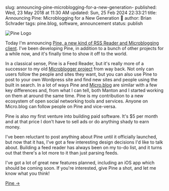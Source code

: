 slug: announcing-pine-microblogging-for-a-new-generation-
published: Wed, 23 May 2018 at 11:30 AM
updated: Sun, 25 Feb 2024 22:33:21 
title: Announcing Pine: Microblogging for a New Generation 🎉
author: Brian Schrader
tags: pine.blog, software, announcement
status: publish


<img
    alt="Pine Logo"
    class="image-right"
    style="max-width:200px;"
    src="https://pine.blog/static/images/pine-logo-color-500.png"
/>

Today I'm announcing [Pine, a new kind of RSS Reader and Microblogging client][pine]. I've been developing Pine, in addition to a bunch of other projects for a while now, and it's finally time to show it off to the world.

In a classical sense, Pine is a Feed Reader, but it's really more of a successor to my old [Microblogger project][microblogger] from way back. Not only can users follow the people and sites they want, but you can also use Pine to post to your own Wordpress site and find new sites and people using the built in search. In a lot of ways Pine and [Micro.blog][mb] are similar with a few key differences and, from what I can tell, both Manton and I started working on them at around the same time. Pine is my contribution to a new ecosystem of open social networking tools and services. Anyone on Micro.blog can follow people on Pine and vice-versa.

Pine is also my first venture into building paid software. It's $5 per month and at that price I don't have to sell ads or do anything shady to earn money.

I've been reluctant to post anything about Pine until it officially launched, but now that it has, I've got a few interesting design decisions I'd like to talk about. Building a feed reader has always been on my to-do list, and it turns out that there's a lot more to it than just parsing feeds.

I've got a lot of great new features planned, including an iOS app which should be coming soon. If you're interested, give Pine a shot, and let me know what you think!

[Pine &#8594;][pine]


[pine]: https://pine.blog
[microblogger]: /archive/microblogger-status-updates-and-more/
[mb]: https://micro.blog

